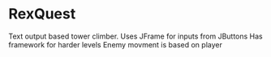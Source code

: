 # RexQuest
Text output based tower climber.
Uses JFrame for inputs from JButtons
Has framework for harder levels
Enemy movment is based on player
